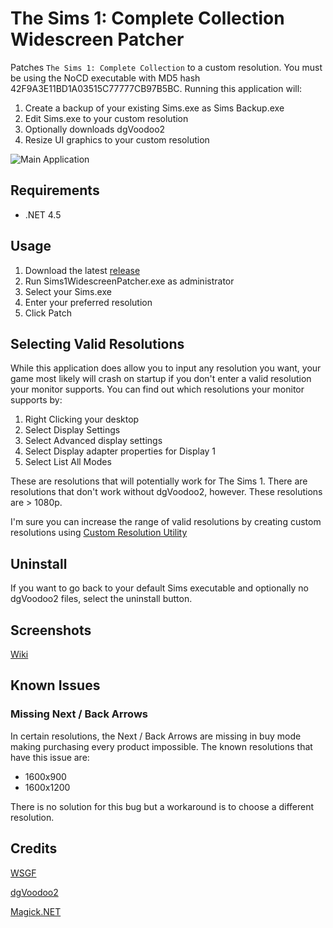 # The Sims 1: Complete Collection Widescreen Patcher

Patches `The Sims 1: Complete Collection` to a custom resolution. You must be using the NoCD executable with MD5 hash 42F9A3E11BD1A03515C77777CB97B5BC. Running this application will:

1. Create a backup of your existing Sims.exe as Sims Backup.exe
2. Edit Sims.exe to your custom resolution
3. Optionally downloads dgVoodoo2
4. Resize UI graphics to your custom resolution

![Main Application](https://i.imgur.com/GdEFFTk.png)

## Requirements

* .NET 4.5

## Usage

1. Download the latest [release](https://github.com/FaithBeam/Sims-1-Complete-Collection-Widescreen-Patcher/releases)
2. Run Sims1WidescreenPatcher.exe as administrator
3. Select your Sims.exe
4. Enter your preferred resolution
5. Click Patch

## Selecting Valid Resolutions

While this application does allow you to input any resolution you want, your game most likely will crash on startup if you don't enter a valid resolution your monitor supports. You can find out which resolutions your monitor supports by:

1. Right Clicking your desktop
2. Select Display Settings
3. Select Advanced display settings
4. Select Display adapter properties for Display 1
5. Select List All Modes

These are resolutions that will potentially work for The Sims 1. There are resolutions that don't work without dgVoodoo2, however. These resolutions are > 1080p.

I'm sure you can increase the range of valid resolutions by creating custom resolutions using [Custom Resolution Utility](https://www.monitortests.com/forum/Thread-Custom-Resolution-Utility-CRU)

## Uninstall

If you want to go back to your default Sims executable and optionally no dgVoodoo2 files, select the uninstall button.

## Screenshots

[Wiki](https://github.com/FaithBeam/Sims-1-Complete-Collection-Widescreen-Patcher/wiki)

## Known Issues

### Missing Next / Back Arrows

In certain resolutions, the Next / Back Arrows are missing in buy mode making purchasing every product impossible. The known resolutions that have this issue are:

* 1600x900
* 1600x1200

There is no solution for this bug but a workaround is to choose a different resolution.

## Credits

[WSGF](http://www.wsgf.org/dr/sims)

[dgVoodoo2](http://dege.freeweb.hu/dgVoodoo2/dgVoodoo2.html)

[Magick.NET](https://github.com/dlemstra/Magick.NET)

